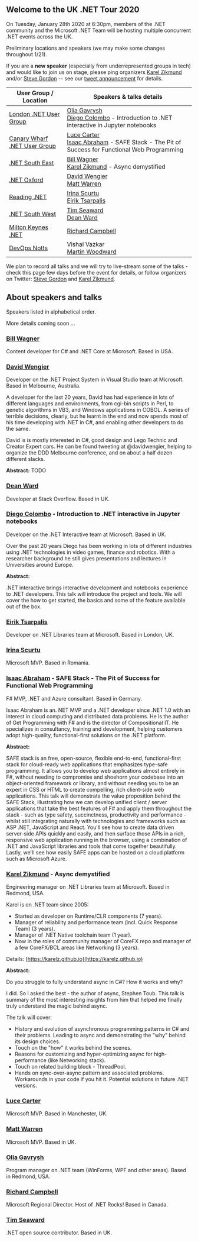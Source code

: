 ## Welcome to the UK .NET Tour 2020

On Tuesday, January 28th 2020 at 6:30pm, members of the .NET community and the Microsoft .NET Team will be hosting multiple concurrent .NET events across the UK.

Preliminary locations and speakers (we may make some changes throughout 1/21).

If you are a **new speaker** (especially from underrepresented groups in tech) and would like to join us on stage, please ping organizers [Karel Zikmund](https://twitter.com/ziki_cz) and/or [Steve Gordon](https://twitter.com/stevejgordon) -- see our [tweet announcement](https://twitter.com/ziki_cz/status/1218204264092225536) for details.

| User Group / Location | Speakers & talks details |
|-----------------------|--------------------------|
| [London .NET User Group](https://www.meetup.com/London-NET-User-Group/events/267992448/) | [Olia Gavrysh](https://twitter.com/oliagavrysh) <br/> [Diego Colombo](https://twitter.com/colombod) - Introduction to .NET interactive in Jupyter notebooks |
| [Canary Wharf .NET User Group](https://www.meetup.com/Canary-Wharf-NET-User-Group/) | [Luce Carter](https://twitter.com/LuceCarter1) <br/> [Isaac Abraham](https://twitter.com/isaac_abraham) - SAFE Stack - The Pit of Success for Functional Web Programming |
| [.NET South East](https://www.meetup.com/dotnetsoutheast/events/267244937/) | [Bill Wagner](https://twitter.com/billwagner) <br/> [Karel Zikmund](https://twitter.com/ziki_cz) - Async demystified |
| [.NET Oxford](https://www.meetup.com/dotnetoxford/events/267776292/) | [David Wengier](https://twitter.com/davidwengier) <br/> [Matt Warren](https://twitter.com/matthewwarren) |
| [Reading .NET](https://www.meetup.com/reading-dot-net/) | [Irina Scurtu](https://twitter.com/irina_scurtu) <br/> [Eirik Tsarpalis](https://twitter.com/eiriktsarpalis) |
| [.NET South West](https://www.meetup.com/dotnetsouthwest/) | [Tim Seaward](https://twitter.com/timseaw) <br/> [Dean Ward](https://twitter.com/deanward81) |
| [Milton Keynes .NET](https://www.meetup.com/Milton-Keynes-NET-Meetup-Group/events/266750126/) | [Richard Campbell](https://twitter.com/richcampbell) |
| [DevOps Notts](https://www.meetup.com/DevOps-Notts/events/266765057/) | Vishal Vazkar <br/> [Martin Woodward](https://twitter.com/martinwoodward) |

We plan to record all talks and we will try to live-stream some of the talks - check this page few days before the event for details, or follow organizers on Twitter: [Steve Gordon](https://twitter.com/stevejgordon) and [Karel Zikmund](https://twitter.com/ziki_cz).



## About speakers and talks

Speakers listed in alphabetical order.

More details coming soon ...



### [Bill Wagner](https://twitter.com/billwagner)

Content developer for C# and .NET Core at Microsoft. Based in USA.



### [David Wengier](https://twitter.com/davidwengier)

Developer on the .NET Project System in Visual Studio team at Microsoft. Based in Melbourne, Australia.

A developer for the last 20 years, David has had experience in lots of different languages and environments, from cgi-bin scripts in Perl, to genetic algorithms in VB3, and Windows applications in COBOL. A series of terrible decisions, clearly, but he learnt in the end and now spends most of his time developing with .NET in C#, and enabling other developers to do the same.

David is is mostly interested in C#, good design and Lego Technic and Creator Expert cars. He can be found tweeting at @davidwengier, helping to organize the DDD Melbourne conference, and on about a half dozen different slacks.

**Abstract:** TODO



### [Dean Ward](https://twitter.com/deanward81)

Developer at Stack Overflow. Based in UK.



### [Diego Colombo](https://twitter.com/colombod) - Introduction to .NET interactive in Jupyter notebooks

Developer on the .NET Interactive team at Microsoft. Based in UK.

Over the past 20 years Diego has been working in lots of different industries using .NET technologies in video games, finance and robotics. With a researcher background he still gives presentations and lectures in Universities around Europe.

**Abstract:**

.NET interactive brings interactive development and notebooks experience to .NET developers. This talk will introduce the project and tools. We will cover the how to get started, the basics and some of the feature available out of the box.



### [Eirik Tsarpalis](https://twitter.com/eiriktsarpalis)

Developer on .NET Libraries team at Microsoft. Based in London, UK.



### [Irina Scurtu](https://twitter.com/irina_scurtu)

Microsoft MVP. Based in Romania.



### [Isaac Abraham](https://twitter.com/isaac_abraham) - SAFE Stack - The Pit of Success for Functional Web Programming

F# MVP, .NET and Azure consultant. Based in Germany.

Isaac Abraham is an. NET MVP and a .NET developer since .NET 1.0 with an interest in cloud computing and distributed data problems. He is the author of Get Programming with F# and is the director of Compositional IT. He specializes in consultancy, training and development, helping customers adopt high-quality, functional-first solutions on the .NET platform.

**Abstract:**

SAFE stack is an free, open-source, flexible end-to-end, functional-first stack for cloud-ready web applications that emphasizes type-safe programming. It allows you to develop web applications almost entirely in F#, without needing to compromise and shoehorn your codebase into an object-oriented framework or library, and without needing you to be an expert in CSS or HTML to create compelling, rich client-side web applications. This talk will demonstrate the value proposition behind the SAFE Stack, illustrating how we can develop unified client / server applications that take the best features of F# and apply them throughout the stack - such as type safety, succinctness, productivity and performance - whilst still integrating naturally with technologies and frameworks such as ASP .NET, JavaScript and React. You'll see how to create data driven server-side APIs quickly and easily, and then surface those APIs in a rich, responsive web application running in the browser, using a combination of .NET and JavaScript libraries and tools that come together beautifully. Lastly, we'll see how easily SAFE apps can be hosted on a cloud platform such as Microsoft Azure.



### [Karel Zikmund](https://twitter.com/ziki_cz) - Async demystified

Engineering manager on .NET Libraries team at Microsoft. Based in Redmond, USA.

Karel is on .NET team since 2005:
* Started as developer on Runtime/CLR components (7 years).
* Manager of reliability and performance team (incl. Quick Response Team) (3 years).
* Manager of .NET Native toolchain team (1 year).
* Now in the roles of community manager of CoreFX repo and manager of a few CoreFX/BCL areas like Networking (3 years).

Details: [https://karelz.github.io](https://karelz.github.io)

**Abstract:**

Do you struggle to fully understand async in C#? How it works and why?

I did. So I asked the best - the author of async, Stephen Toub. This talk is summary of the most interesting insights from him that helped me finally truly understand the magic behind async.

The talk will cover:
* History and evolution of asynchronous programming patterns in C# and their problems. Leading to async and demonstrating the "why" behind its design choices.
* Touch on the "how" it works behind the scenes.
* Reasons for customizing and hyper-optimizing async for high-performance (like Networking stack).
* Touch on related building block - ThreadPool.
* Hands on sync-over-async pattern and associated problems. Workarounds in your code if you hit it. Potential solutions in future .NET versions.



### [Luce Carter](https://twitter.com/LuceCarter1)

Microsoft MVP. Based in Manchester, UK.



### [Matt Warren](https://twitter.com/matthewwarren)

Microsoft MVP. Based in UK.



### [Olia Gavrysh](https://twitter.com/oliagavrysh)

Program manager on .NET team (WinForms, WPF and other areas). Based in Redmond, USA.



### [Richard Campbell](https://twitter.com/richcampbell)

Microsoft Regional Director. Host of .NET Rocks! Based in Canada.

### [Tim Seaward](https://twitter.com/timseaw)

.NET open source contributor. Based in UK.
